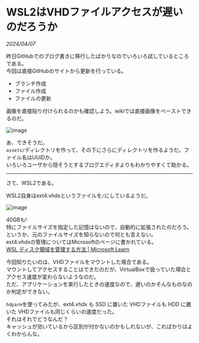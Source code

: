 # WSL2はVHDファイルアクセスが遅いのだろうか

<i>2024/04/07</i>

昨日GitHubでのブログ書きに移行したばかりなのでいろいろ試しているところである。  
今回は直接GitHubのサイトから更新を行っている。

* ブランチ作成
* ファイル作成
* ファイルの更新

画像を直接貼り付けられるのかも確認しよう。wikiでは直接画像をペーストできるのだ。

![image](https://github.com/hirokuma/hirokuma.github.io/assets/193099/0d31ed9b-0337-4883-a3f5-0e8e877fb385)

あ、できそうだ。  
`assets/`ディレクトリを作って、その下にさらにディレクトリを作るようだ。ファイル名はUUIDか。  
いろいろユーザから隠そうとするブログエディタよりもわかりやすくて助かる。

----

さて、WSL2である。

WSL2自身はext4.vhdxというファイルを`/`にしているようだ。

![image](https://github.com/hirokuma/hirokuma.github.io/assets/193099/1df9d67e-2eb6-4d2d-9b6b-bd5636daaac5)

40GBも!  
特にファイルサイズを指定した記憶はないので、自動的に拡張されたのだろう。というか、元のファイルサイズを知らないので何とも言えない。  
ext4.vhdxの管理についてはMicrosoftのページに書かれている。  
[WSL ディスク領域を管理する方法 | Microsoft Learn](https://learn.microsoft.com/ja-jp/windows/wsl/disk-space)

今回知りたいのは、VHDファイルをマウントした場合である。  
マウントしてアクセスすることはできたのだが、VirtualBoxで扱っていた場合とアクセス速度が変わらないようなのだ。  
ただ、アプリケーションを実行したときの速度なので、遅いのかそんなものなのか判定ができない。

`hdparm`を使ってみたが、ext4.vhdx も SSD に置いた VHDファイルも HDD に置いた VHDファイルも同じくらいの速度だった。  
それはそれでどうなんだ？  
キャッシュが効いているから区別が付かないのかもしれないが、こればかりはよくわからんな。
